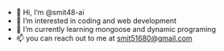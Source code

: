 - 👋 Hi, I’m @smit48-ai
- 👀 I’m interested in coding and web development
- 🌱 I’m currently learning mongoose and dynamic programing
- 📫 you can reach out to me at smit51680@gmail.com

<!---
smit48-ai/smit48-ai is a ✨ special ✨ repository because its `README.md` (this file) appears on your GitHub profile.
You can click the Preview link to take a look at your changes.
--->
